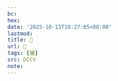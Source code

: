 ```yaml
---
bc:
hex:
date: '2025-10-13T10:27:05+08:00'
lastmod:
title: 􂴔
url: 􂴔
tags: [攦]
src: DCCV
note:
---
```

